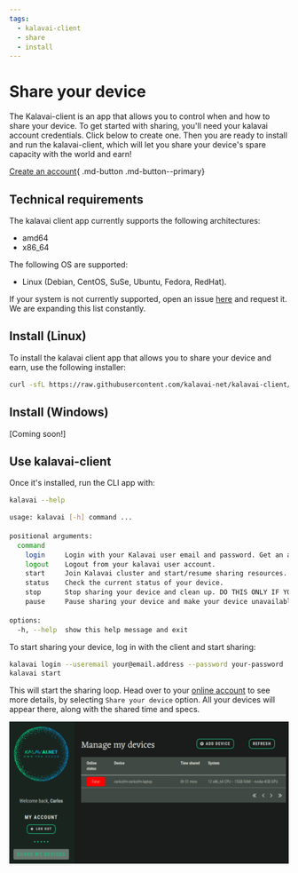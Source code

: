 ```yaml
---
tags:
  - kalavai-client
  - share
  - install
---
```


# Share your device

The Kalavai-client is an app that allows you to control when and how to share your device. To get started with sharing, you'll need your kalavai account credentials. Click below to create one. Then you are ready to install and run the kalavai-client, which will let you share your device's spare capacity with the world and earn!

[Create an account](https://platform.kalavai.net){ .md-button .md-button--primary}

## Technical requirements

The kalavai client app currently supports the following architectures:

- amd64
- x86_64

The following OS are supported:

- Linux (Debian, CentOS, SuSe, Ubuntu, Fedora, RedHat).

If your system is not currently supported, open an issue [here](https://github.com/kalavai-net/kalavai-client/issues) and request it. We are expanding this list constantly.


## Install (Linux)

To install the kalavai client app that allows you to share your device and earn, use the following installer:

```bash
curl -sfL https://raw.githubusercontent.com/kalavai-net/kalavai-client/main/scripts/install_client.sh | bash -
```

## Install (Windows)

[Coming soon!]


## Use kalavai-client

Once it's installed, run the CLI app with:

```bash
kalavai --help
```

```bash
usage: kalavai [-h] command ...

positional arguments:
  command
    login     Login with your Kalavai user email and password. Get an account from https://platform.kalavai.net
    logout    Logout from your kalavai user account.
    start     Join Kalavai cluster and start/resume sharing resources.
    status    Check the current status of your device.
    stop      Stop sharing your device and clean up. DO THIS ONLY IF YOU WANT TO REMOVE KALAVAI-CLIENT from your device.
    pause     Pause sharing your device and make your device unavailable for kalavai scheduling.

options:
  -h, --help  show this help message and exit
```

To start sharing your device, log in with the client and start sharing:

```bash
kalavai login --useremail your@email.address --password your-password
kalavai start
```


This will start the sharing loop. Head over to your [online account](http://platform.kalavai.net) to see more details, by selecting `Share your device` option. All your devices will appear there, along with the shared time and specs.

![Share status](assets/images/share_status.png)